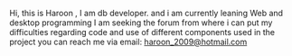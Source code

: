 
Hi, this is Haroon , I am db developer. 
and i am currently leaning Web and desktop programming
I am seeking the forum from where i can put my difficulties regarding code and use of different components used in the project 
you can reach me via email: haroon_2009@hotmail.com

